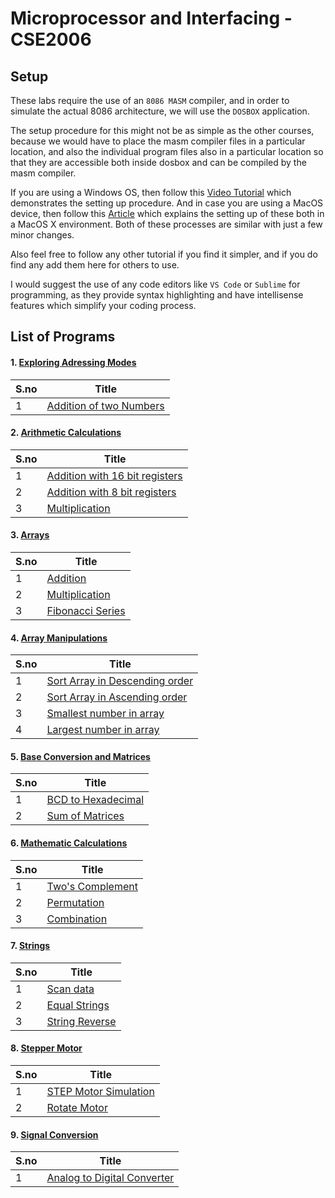 # Microprocessor and Interfacing - CSE2006


## Setup

These labs require the use of an `8086 MASM` compiler, and in order to simulate the actual 8086  architecture, we will use the `DOSBOX` application. 

The setup procedure for this might not be as simple as the other courses, because we would have to place the masm compiler files in a particular location, and also the individual program files also in a particular location so that they are accessible both inside dosbox and can be compiled by the masm compiler.

If you are using a Windows OS, then follow this [Video Tutorial](https://www.youtube.com/watch?v=yFZ0czdVn8I) which demonstrates the setting up procedure. And in case you are using a MacOS device, then follow this [Article](https://medium.com/@axayjha/getting-started-with-masm-8086-assembly-c625478265d8) which explains the setting up of these both in a MacOS X environment. Both of these processes are similar with just a few minor changes.

Also feel free to follow any other tutorial if you find it simpler, and if you do find any add them here for others to use.

I would suggest the use of any code editors like `VS Code` or `Sublime` for programming, as they provide syntax highlighting and have intellisense features which simplify your coding process.


## List of Programs

#### 1. [Exploring Adressing Modes](./Addressing_Modes_Lab_1)

| S.no | Title |
| ---- | ----- |
| 1 | [Addition of two Numbers](./Addressing_Modes_Lab_1/addition.asm) |


#### 2. [Arithmetic Calculations](./Arithmetic_Calculations_Lab_2)

| S.no | Title |
| ---- | ----- |
| 1 | [Addition with 16 bit registers](./Arithmetic_Calculations_Lab_2/addition_16bit.asm) |
| 2 | [Addition with 8 bit registers](./Arithmetic_Calculations_Lab_2/addition_8bit.asm) |
| 3 | [Multiplication](./Arithmetic_Calculations_Lab_2/multiplication.asm) |


#### 3. [Arrays](./Arrays_Lab_3)

| S.no | Title |
| ---- | ----- |
| 1 | [Addition](./Arrays_Lab_3/addition.asm) |
| 2 | [Multiplication](./Arrays_Lab_3/multiplication.asm) |
| 3 | [Fibonacci Series](./Arrays_Lab_3/fibonacci.asm) |


#### 4. [Array Manipulations](./Array_Manipulations_Lab_4)

| S.no | Title |
| ---- | ----- |
| 1 | [Sort Array in Descending order](./Array_Manipulations_Lab_4/sort_desc.asm) |
| 2 | [Sort Array in Ascending order](./Array_Manipulations_Lab_4/sort_asc.asm) |
| 3 | [Smallest number in array](./Array_Manipulations_Lab_4/smallest.asm) |
| 4 | [Largest number in array](./Array_Manipulations_Lab_4/largest.asm) |


#### 5. [Base Conversion and Matrices](./Base_Conversion_and_Matrices_Lab_5)

| S.no | Title |
| ---- | ----- |
| 1 | [BCD to Hexadecimal](./Base_Conversion_and_Matrices_Lab_5/bcd_to_hex.asm) |
| 2 | [Sum of Matrices](./Base_Conversion_and_Matrices_Lab_5/matrix_sum.asm) |


#### 6. [Mathematic Calculations](./Math_Calculations_Lab_6)

| S.no | Title |
| ---- | ----- |
| 1 | [Two's Complement](./Math_Calculations_Lab_6/two_complement.asm) |
| 2 | [Permutation](./Math_Calculations_Lab_6/permutation.asm) |
| 3 | [Combination](./Math_Calculations_Lab_6/combination.asm) |


#### 7. [Strings](./Strings_Lab_7)

| S.no | Title |
| ---- | ----- |
| 1 | [Scan data](./Strings_Lab_7/data_scan.asm) |
| 2 | [Equal Strings](./Strings_Lab_7/equal_strings.asm) |
| 3 | [String Reverse](./Strings_Lab_7/string_reverse.asm) |


#### 8. [Stepper Motor](./Stepper_Motor_Lab_8)

| S.no | Title |
| ---- | ----- |
| 1 | [STEP Motor Simulation](./Stepper_Motor_Lab_8/step.jpg) |
| 2 | [Rotate Motor](./Stepper_Motor_Lab_8/rotate.asm) |


#### 9. [Signal Conversion](./Signal_Conversion_Lab_9)

| S.no | Title |
| ---- | ----- |
| 1 | [Analog to Digital Converter](./Signal_Conversion_Lab_9/converter.asm) |
